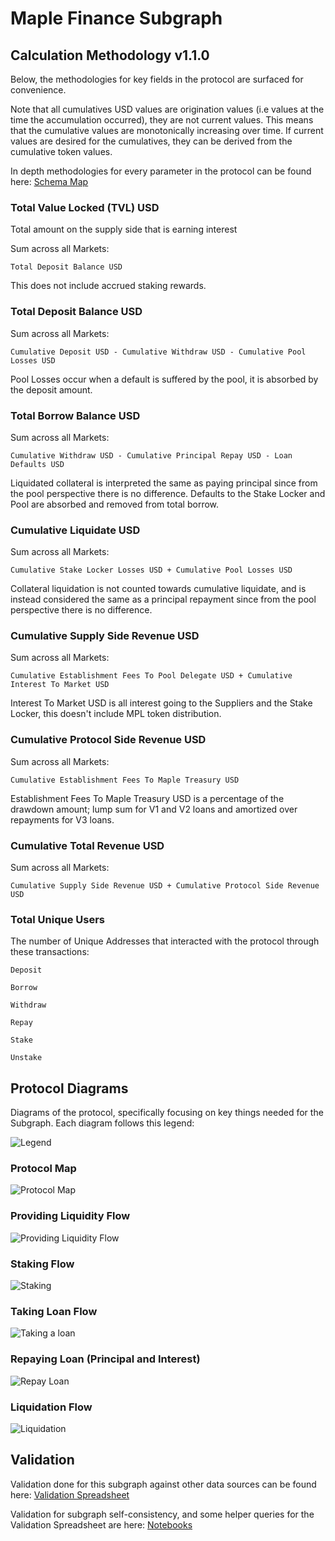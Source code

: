 # Maple Finance Subgraph

## Calculation Methodology v1.1.0

Below, the methodologies for key fields in the protocol are surfaced for convenience.

Note that all cumulatives USD values are origination values (i.e values at the time the accumulation occurred), they are not current values. This means that the cumulative values are monotonically increasing over time. If current values are desired for the cumulatives, they can be derived from the cumulative token values.

In depth methodologies for every parameter in the protocol can be found here: [Schema Map](https://fluffy-cobalt-78d.notion.site/Schema-Map-59607afc87ac4891a7dc8c407e18f48d)

### Total Value Locked (TVL) USD

Total amount on the supply side that is earning interest

Sum across all Markets:

`Total Deposit Balance USD`

This does not include accrued staking rewards.

### Total Deposit Balance USD

Sum across all Markets:

`Cumulative Deposit USD - Cumulative Withdraw USD - Cumulative Pool Losses USD`

Pool Losses occur when a default is suffered by the pool, it is absorbed by the deposit amount.

### Total Borrow Balance USD

Sum across all Markets:

`Cumulative Withdraw USD - Cumulative Principal Repay USD - Loan Defaults USD`

Liquidated collateral is interpreted the same as paying principal since from the pool perspective there is no difference. Defaults to the Stake Locker and Pool are absorbed and removed from total borrow.

### Cumulative Liquidate USD

Sum across all Markets:

`Cumulative Stake Locker Losses USD + Cumulative Pool Losses USD`

Collateral liquidation is not counted towards cumulative liquidate, and is instead considered the same as a principal repayment since from the pool perspective there is no difference.

### Cumulative Supply Side Revenue USD

Sum across all Markets:

`Cumulative Establishment Fees To Pool Delegate USD + Cumulative Interest To Market USD`

Interest To Market USD is all interest going to the Suppliers and the Stake Locker, this doesn't include MPL token distribution.

### Cumulative Protocol Side Revenue USD

Sum across all Markets:

`Cumulative Establishment Fees To Maple Treasury USD`

Establishment Fees To Maple Treasury USD is a percentage of the drawdown amount; lump sum for V1 and V2 loans and amortized over repayments for V3 loans.

### Cumulative Total Revenue USD

Sum across all Markets:

`Cumulative Supply Side Revenue USD + Cumulative Protocol Side Revenue USD`

### Total Unique Users

The number of Unique Addresses that interacted with the protocol through these transactions:

`Deposit`

`Borrow`

`Withdraw`

`Repay`

`Stake`

`Unstake`

## Protocol Diagrams

Diagrams of the protocol, specifically focusing on key things needed for the Subgraph. Each diagram follows this legend:

![Legend](../../images/Legend.jpg)

### Protocol Map

![Protocol Map](../../images/ProtocolMap.jpg)

### Providing Liquidity Flow

![Providing Liquidity Flow](../../images/ProvidingLiquidity.jpg)

### Staking Flow

![Staking](../../images/Staking.jpg)

### Taking Loan Flow

![Taking a loan](https://user-images.githubusercontent.com/9797920/175491683-de0cae25-58fd-4f05-a579-eb02fea2297e.jpg)

### Repaying Loan (Principal and Interest)

![Repay Loan](../../images/RepayLoan.jpg)

### Liquidation Flow

![Liquidation](../../images/Liquidation.jpg)

## Validation

Validation done for this subgraph against other data sources can be found here: [Validation Spreadsheet](https://docs.google.com/spreadsheets/d/1viyui7nAzUXMx68EJSW61xC251uS8zpKePzV2xijjGQ/edit?usp=sharing)

Validation for subgraph self-consistency, and some helper queries for the Validation Spreadsheet are here: [Notebooks](./validation)
